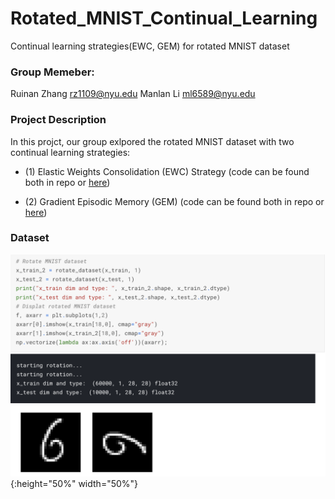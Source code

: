 # Rotated_MNIST_Continual_Learning
Continual learning strategies(EWC, GEM) for rotated MNIST dataset

### Group Memeber: 
Ruinan Zhang rz1109@nyu.edu
Manlan Li ml6589@nyu.edu

### Project Description 

In this projct, our group exlpored the rotated MNIST dataset with two continual learning strategies:

-  (1) Elastic Weights Consolidation (EWC) Strategy (code can be found both in repo or [here](https://www.kaggle.com/ruinanzhang44/project-2-rotated-mnist?scriptVersionId=31495772))

- (2) Gradient Episodic Memory (GEM) (code can be found both in repo or [here](https://colab.research.google.com/drive/1rgihSIEjvY0EdNOOLzKjcX11uT5olnCQ))

### Dataset

![Rotated MNIST](img/1.png){:height="50%" width="50%"}

